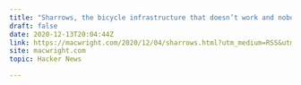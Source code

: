 ```yaml
---
title: "Sharrows, the bicycle infrastructure that doesn’t work and nobody wants"
draft: false
date: 2020-12-13T20:04:44Z
link: https://macwright.com/2020/12/04/sharrows.html?utm_medium=RSS&utm_source=hune
site: macwright.com
topic: Hacker News  

---
```

